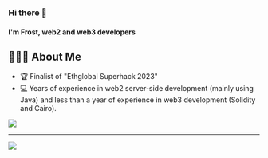 ### Hi there 👋

#### I'm Frost, web2 and web3 developers


## 👨🏻‍💻 About Me
- 🏆 Finalist of "Ethglobal Superhack 2023"
- 💻 Years of experience in web2 server-side development (mainly using Java) and less than a year of experience in web3 development (Solidity and Cairo).






<a href="https://github.com/FrostStarBook">
  <img align="center" src="https://github-readme-stats.vercel.app/api?show_icons=true&theme=great-gatsby&username=FrostStarBook" />
</a>

---

<a href="https://github.com/FrostStarBook">
  <img align="center" src="https://github-readme-stats.vercel.app/api/top-langs/?theme=great-gatsby&username=FrostStarBook" />
</a>
